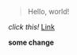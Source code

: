 > Hello, world!

*click this!*
[Link](https://ucsd-cse15l-w22.github.io/week/week2/#week-2-lab-report) 

**some change**